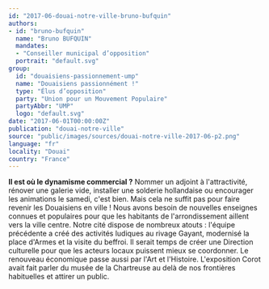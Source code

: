 ```yaml
---
id: "2017-06-douai-notre-ville-bruno-bufquin"
authors:
- id: "bruno-bufquin"
  name: "Bruno BUFQUIN"
  mandates: 
  - "Conseiller municipal d’opposition"
  portrait: "default.svg"
group:
  id: "douaisiens-passionnement-ump"
  name: "Douaisiens passionnément !"
  type: "Élus d’opposition"
  party: "Union pour un Mouvement Populaire"
  partyAbbr: "UMP"
  logo: "default.svg"
date: "2017-06-01T00:00:00Z"
publication: "douai-notre-ville"
source: "public/images/sources/douai-notre-ville-2017-06-p2.png"
language: "fr"
locality: "Douai"
country: "France"
---
```


**Il est où le dynamisme commercial ?**
Nommer un adjoint à l'attractivité, rénover une galerie vide, installer une solderie hollandaise ou encourager les animations le samedi, c'est bien. Mais cela ne suffit pas pour faire revenir les Douaisiens en ville ! Nous avons besoin de nouvelles enseignes connues et populaires pour que les habitants de l'arrondissement  aillent vers la ville centre. Notre cité dispose de nombreux atouts : l'équipe précédente a créé des activités ludiques au rivage Gayant, modernisé la place d'Armes et la visite du beffroi. Il serait temps de créer une Direction culturelle pour que les acteurs locaux puissent mieux se coordonner. Le renouveau économique passe aussi par l'Art et l'Histoire. L'exposition Corot avait fait parler du musée de la Chartreuse au delà de nos frontières habituelles et attirer un public.
